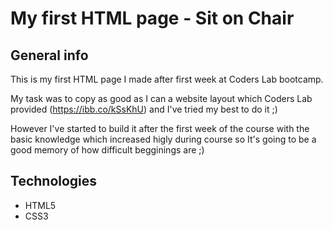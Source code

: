 # My first HTML page - Sit on Chair

## General info

This is my first HTML page I made after first week at Coders Lab bootcamp. 

My task was to copy as good as I can a website layout which Coders Lab provided (https://ibb.co/kSsKhU) and I've tried my best to do it ;)

However I've started to build it after the first week of the course with the basic knowledge which increased higly during course so It's going to be a good memory of how difficult begginings are ;)

## Technologies

- HTML5
- CSS3
